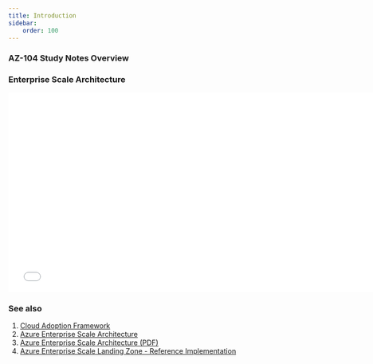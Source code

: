 ```yaml
---
title: Introduction
sidebar:
    order: 100
---
```


### AZ-104 Study Notes Overview

### Enterprise Scale Architecture
<embed type="application/pdf" src="/src/assets/Overview/Architecture/enterprise-scale-architecture.pdf" height="400" width="750" />

### See also
1. <a href="https://github.com/microsoft/CloudAdoptionFramework/tree/main/ready" target="_blank">Cloud Adoption Framework</a>
2. <a href="https://github.com/microsoft/CloudAdoptionFramework/blob/main/ready/enterprise-scale-architecture.vsdx" target="_blank">Azure Enterprise Scale Architecture</a>
3. <a href="https://github.com/microsoft/CloudAdoptionFramework/blob/main/ready/enterprise-scale-architecture.pdf" target="_blank">Azure Enterprise Scale Architecture (PDF)</a>
4. <a href="https://github.com/Azure/Enterprise-Scale/" target="_blank">Azure Enterprise Scale Landing Zone - Reference Implementation</a>

